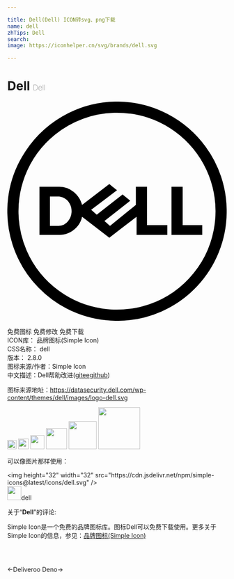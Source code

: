 ```yaml
---

title: Dell(Dell) ICON转svg、png下载
name: dell
zhTips: Dell
search: 
image: https://iconhelper.cn/svg/brands/dell.svg

---
```


# Dell  <small style="font-size: 60%;font-weight: 100">Dell</small>

<div id="svg" class="svg-wrap">
<svg xmlns="http://www.w3.org/2000/svg" role="img" viewBox="0 0 24 24"><title>Dell icon</title><path d="M17.963 14.6V9.324h1.222v4.204h2.14v1.07h-3.362zm-9.784-3.288l2.98-2.292c.281.228.56.458.841.687l-2.827 2.14.611.535 2.827-2.216c.281.228.56.458.841.688a295.83 295.83 0 0 1-2.827 2.216l.61.536 2.83-2.295-.001-1.986h1.223v4.204h2.216v1.07h-3.362v-1.987c-.995.763-1.987 1.529-2.981 2.292l-2.981-2.292c-.144.729-.653 1.36-1.312 1.694-.285.147-.597.24-.915.276-.183.022-.367.017-.551.017H3.516V9.325H5.69a2.544 2.544 0 0 1 1.563.557c.454.36.778.872.927 1.43m-3.516-.917v3.21l.953-.001a1.377 1.377 0 0 0 1.036-.523 1.74 1.74 0 0 0 .182-1.889 1.494 1.494 0 0 0-.976-.766c-.166-.04-.338-.03-.507-.032h-.688zM11.82 0h.337a11.94 11.94 0 0 1 5.405 1.373 12.101 12.101 0 0 1 4.126 3.557A11.93 11.93 0 0 1 24 11.82v.36a11.963 11.963 0 0 1-3.236 8.033A11.967 11.967 0 0 1 12.182 24h-.361a11.993 11.993 0 0 1-4.145-.806 12.04 12.04 0 0 1-4.274-2.836A12.057 12.057 0 0 1 .576 15.67 12.006 12.006 0 0 1 0 12.181v-.361a11.924 11.924 0 0 1 1.992-6.396 12.211 12.211 0 0 1 4.71-4.172A11.875 11.875 0 0 1 11.82 0m-.153 1.23a10.724 10.724 0 0 0-6.43 2.375 10.78 10.78 0 0 0-3.319 4.573 10.858 10.858 0 0 0 .193 8.12 10.788 10.788 0 0 0 3.546 4.421 10.698 10.698 0 0 0 4.786 1.946c1.456.209 2.955.124 4.376-.26a10.756 10.756 0 0 0 5.075-3.062 10.742 10.742 0 0 0 2.686-5.28 10.915 10.915 0 0 0-.122-4.682 10.77 10.77 0 0 0-7.098-7.626 10.78 10.78 0 0 0-3.693-.525z"/></svg>
</div>
<detail full-name='dell'></detail>

<div class="detail-page">
<p>
<span><span class="badge-success badge">免费图标</span> <span class="badge-success badge">免费修改</span>  <span class="badge-success badge">免费下载</span> </span>
<br/>
<span>
ICON库：
<span class="badge-secondary badge">品牌图标(Simple Icon)</span> 
</span>
<br/>
<span>
CSS名称：
<span class="badge-secondary badge">dell</span> 
</span>

<br/>
<span>
版本：
<span class="badge-secondary badge">2.8.0</span> 
</span>
<br/>
<span>图标来源/作者：<span class="badge-light badge">Simple Icon</span></span> 
<br/>
<span class="zh-detail">中文描述：<span class="badge-primary badge">Dell</span><span class="help-link"><span>帮助改进</span>(<a href="https://gitee.com/liuwave/icon-helper/edit/master/json/brands/dell.json" target="_blank" rel="noopener noreferrer">gitee</a><a href="https://github.com/liuwave/icon-helper/edit/master/json/brands/dell.json" target="_blank" rel="noopener noreferrer">github</a></span>)</span><br/>
</p>
</div><div class="description description alert alert-light"><p>图标来源地址：<a href="https://datasecurity.dell.com/wp-content/themes/dell/images/logo-dell.svg" target="_blank" rel="noopener noreferrer">https://datasecurity.dell.com/wp-content/themes/dell/images/logo-dell.svg</a></p></div>
<div class="alert alert-dark">
<img height="21" width="21" src="https://cdn.jsdelivr.net/npm/simple-icons@latest/icons/dell.svg" />
<img height="24" width="24" src="https://cdn.jsdelivr.net/npm/simple-icons@latest/icons/dell.svg" />
<img height="32" width="32" src="https://cdn.jsdelivr.net/npm/simple-icons@latest/icons/dell.svg" />
<img height="48" width="48" src="https://cdn.jsdelivr.net/npm/simple-icons@latest/icons/dell.svg" />
<img height="64" width="64" src="https://cdn.jsdelivr.net/npm/simple-icons@latest/icons/dell.svg" />
<img height="96" width="96" src="https://cdn.jsdelivr.net/npm/simple-icons@latest/icons/dell.svg" />

</div>
<div>
  <p>可以像图片那样使用：    
  </p>
  <div class="alert alert-primary" style="font-size: 14px">
    &lt;img height="32" width="32" src="https://cdn.jsdelivr.net/npm/simple-icons@latest/icons/dell.svg" /&gt;
    <copy-btn content='<img height="32" width="32" src="https://cdn.jsdelivr.net/npm/simple-icons@latest/icons/dell.svg" />'></copy-btn>
  </div>
  <div class="alert alert-secondary">
    <img height="32" width="32" src="https://cdn.jsdelivr.net/npm/simple-icons@latest/icons/dell.svg" />dell
    <copy-btn content="dell" btn-title="复制图标名称"></copy-btn>
  </div>
</div>
<div class="icon-detail__container">
<p>关于“<b>Dell</b>”的评论:</p>
</div>
<Vssue title="关于“Dell”的评论" />
<div><p>Simple Icon是一个免费的品牌图标库。图标Dell可以免费下载使用。更多关于  Simple Icon的信息，参见：<a target="_blank" href="https://iconhelper.cn/brands.html">品牌图标(Simple Icon)</a>
</p></div>


<div style="padding:2rem 0 " class="page-nav"><p class="inner"><span class="prev">←<router-link to="/icon/deliveroo.html">Deliveroo</router-link></span> <span class="next"><router-link to="/icon/deno.html">Deno</router-link>→</span></p></div>
